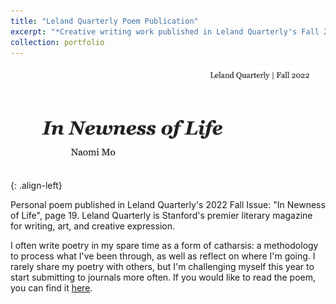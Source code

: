 ```yaml
---
title: "Leland Quarterly Poem Publication"
excerpt: "*Creative writing work published in Leland Quarterly's Fall 2022 Issue.*<br/><img src='/images/lq2.png' width='300'>"
collection: portfolio
---
```


![POV](/images/lq.png){: .align-left}

Personal poem published in Leland Quarterly's 2022 Fall Issue: "In Newness of Life", page 19. Leland Quarterly is Stanford's premier literary magazine for writing, art, and creative expression.

I often write poetry in my spare time as a form of catharsis: a methodology to process what I've been through, as well as reflect on where I'm going. I rarely share my poetry with others, but I'm challenging myself this year to start submitting to journals more often. If you would like to read the poem, you can find it [here](https://issuu.com/lelandquarterly/docs/lqfall2022_11479_).
